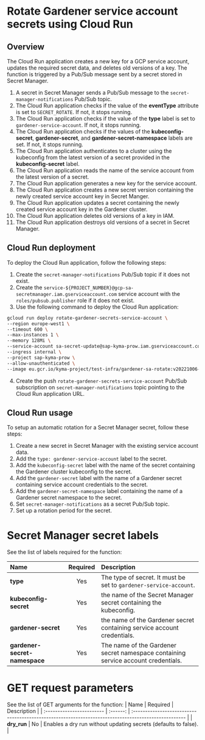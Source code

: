 # Rotate Gardener service account secrets using Cloud Run

## Overview

The Cloud Run application creates a new key for a GCP service account, updates the required secret data, and deletes old versions of a key. The function is triggered by a Pub/Sub message sent by a secret stored in Secret Manager.

1. A secret in Secret Manager sends a Pub/Sub message to the `secret-manager-notifications` Pub/Sub topic.
2. The Cloud Run application checks if the value of the **eventType** attribute is set to `SECRET_ROTATE`. If not, it stops running.
3. The Cloud Run application checks if the value of the **type** label is set to `gardener-service-account`. If not, it stops running.
4. The Cloud Run application checks if the values of the **kubeconfig-secret**, **gardener-secret**, and **gardener-secret-namespace** labels are set. If not, it stops running.
5. The Cloud Run application authenticates to a cluster using the kubeconfig from the latest version of a secret provided in the **kubeconfig-secret** label.
6. The Cloud Run application reads the name of the service account from the latest version of a secret.
7. The Cloud Run application generates a new key for the service account.
8. The Cloud Run application creates a new secret version containing the newly created service account key in Secret Manger.
9. The Cloud Run application updates a secret containing the newly created service account key in the Gardener cluster.
10. The Cloud Run application deletes old versions of a key in IAM.
11. The Cloud Run application destroys old versions of a secret in Secret Manager.

## Cloud Run deployment

To deploy the Cloud Run application, follow the following steps:

1. Create the `secret-manager-notifications` Pub/Sub topic if it does not exist.
2. Create the `service-${PROJECT_NUMBER}@gcp-sa-secretmanager.iam.gserviceaccount.com` service account with the `roles/pubsub.publisher` role if it does not exist.
3. Use the following command to deploy the Cloud Run application:
```bash
gcloud run deploy rotate-gardener-secrets-service-account \
--region europe-west1 \
--timeout 600 \
--max-instances 1 \
--memory 128Mi \
--service-account sa-secret-update@sap-kyma-prow.iam.gserviceaccount.com \
--ingress internal \
--project sap-kyma-prow \
--allow-unauthenticated \
--image eu.gcr.io/kyma-project/test-infra/gardener-sa-rotate:v20221006-6fd98cfd
```
4. Create the push `rotate-gardener-secrets-service-account` Pub/Sub subscription on `secret-manager-notifications` topic pointing to the Cloud Run application URL.


## Cloud Run usage

To setup an automatic rotation for a Secret Manager secret, follow these steps:
1. Create a new secret in Secret Manager with the existing service account data.
2. Add the `type: gardener-service-account` label to the secret.
3. Add the `kubeconfig-secret` label with the name of the secret containing the Gardener cluster kubeconfig to the secret.
4. Add the `gardener-secret` label with the name of a Gardener secret containing service account credentials to the secret.
5. Add the `gardener-secret-namespace` label containing the name of a Gardener secret namespace to the secret.
6. Set `secret-manager-notifications` as a secret Pub/Sub topic.
7. Set up a rotation period for the secret.


# Secret Manager secret labels

See the list of labels required for the function:

| Name                      | Required | Description                                                                                          |
| :------------------------ | :------: | :--------------------------------------------------------------------------------------------------- |
| **type** | Yes | The type of secret. It must be set to `gardener-service-account`. |
| **kubeconfig-secret** | Yes | the name of the Secret Manager secret containing the kubeconfig. |
| **gardener-secret** | Yes | the name of the Gardener secret containing service account credentials. |
| **gardener-secret-namespace** | Yes | The name of the Gardener secret namespace containing service account credentials. |


# GET request parameters

See the list of GET arguments for the function:
| Name                      | Required | Description                                                                                          |
| :------------------------ | :------: | :--------------------------------------------------------------------------------------------------- |
| **dry_run** | No | Enables a dry run without updating secrets (defaults to false). |

